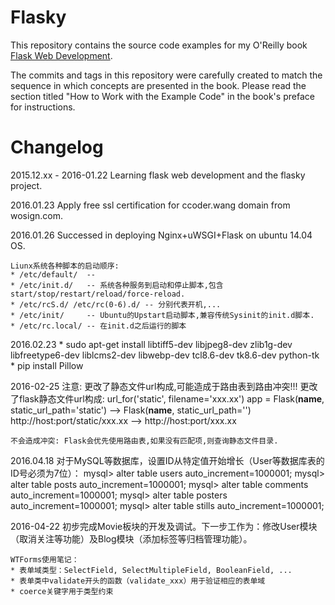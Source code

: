 Flasky
======

This repository contains the source code examples for my O'Reilly book [Flask Web Development](http://www.flaskbook.com).

The commits and tags in this repository were carefully created to match the sequence in which concepts are presented in the book. Please read the section titled "How to Work with the Example Code" in the book's preface for instructions.


Changelog
=========

2015.12.xx - 2016-01.22  Learning flask web development and the flasky project.

2016.01.23  Apply free ssl certification for ccoder.wang domain from wosign.com.

2016.01.26  Successed in deploying Nginx+uWSGI+Flask on ubuntu 14.04 OS.

	Liunx系统各种脚本的启动顺序:
	* /etc/default/  -- 
	* /etc/init.d/   -- 系统各种服务到启动和停止脚本,包含start/stop/restart/reload/force-reload.
	* /etc/rcS.d/ /etc/rc(0-6).d/ -- 分别代表开机,...
	* /etc/init/     -- Ubuntu的Upstart启动脚本,兼容传统Sysinit的init.d脚本.
	* /etc/rc.local/ -- 在init.d之后运行的脚本

2016.02.23
	* sudo apt-get install libtiff5-dev libjpeg8-dev zlib1g-dev libfreetype6-dev liblcms2-dev libwebp-dev tcl8.6-dev tk8.6-dev python-tk
	* pip install Pillow
	
2016-02-25
	注意: 更改了静态文件url构成,可能造成于路由表到路由冲突!!!
	更改了flask静态文件url构成: url_for('static', filename='xxx.xx')
	app = Flask(__name__, static_url_path='static')  -->  Flask(__name__, static_url_path='')
	http://host:port/static/xxx.xx  -->  http://host:port/xxx.xx
	
	不会造成冲突: Flask会优先使用路由表,如果没有匹配项,则查询静态文件目录.
	
2016.04.18
	对于MySQL等数据库，设置ID从特定值开始增长（User等数据库表的ID号必须为7位）：
	mysql> alter table users auto_increment=1000001;
	mysql> alter table posts auto_increment=1000001;
	mysql> alter table comments auto_increment=1000001;
	mysql> alter table posters auto_increment=1000001;
	mysql> alter table stills auto_increment=1000001;

2016-04-22
	初步完成Movie板块的开发及调试。下一步工作为：修改User模块（取消关注等功能）及Blog模块（添加标签等归档管理功能）。

	WTForms使用笔记：
	* 表单域类型：SelectField, SelectMultipleField, BooleanField, ...
	* 表单类中validate开头的函数（validate_xxx）用于验证相应的表单域
	* coerce关键字用于类型约束
